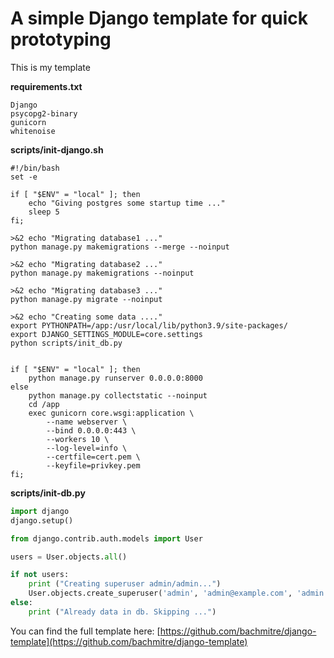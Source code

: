 # A simple Django template for quick prototyping

This is my template

**requirements.txt**
```shell
Django
psycopg2-binary
gunicorn
whitenoise
```
**scripts/init-django.sh**
```shell
#!/bin/bash
set -e

if [ "$ENV" = "local" ]; then
    echo "Giving postgres some startup time ..."
    sleep 5
fi;

>&2 echo "Migrating database1 ..."
python manage.py makemigrations --merge --noinput

>&2 echo "Migrating database2 ..."
python manage.py makemigrations --noinput

>&2 echo "Migrating database3 ..."
python manage.py migrate --noinput

>&2 echo "Creating some data ...."
export PYTHONPATH=/app:/usr/local/lib/python3.9/site-packages/
export DJANGO_SETTINGS_MODULE=core.settings
python scripts/init_db.py


if [ "$ENV" = "local" ]; then
    python manage.py runserver 0.0.0.0:8000
else
    python manage.py collectstatic --noinput
    cd /app
    exec gunicorn core.wsgi:application \
        --name webserver \
        --bind 0.0.0.0:443 \
        --workers 10 \
        --log-level=info \
        --certfile=cert.pem \
        --keyfile=privkey.pem
fi;
```

**scripts/init-db.py**
```python
import django
django.setup()

from django.contrib.auth.models import User

users = User.objects.all()

if not users:
    print ("Creating superuser admin/admin...")
    User.objects.create_superuser('admin', 'admin@example.com', 'admin')
else:
    print ("Already data in db. Skipping ...")
```

You can find the full template here:
[https://github.com/bachmitre/django-template](https://github.com/bachmitre/django-template)